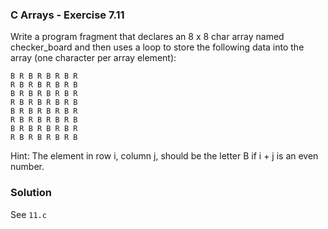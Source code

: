 ### C Arrays - Exercise 7.11

Write a program fragment that declares an 8 x 8 char array named checker_board and then uses a loop to store the following data into the array 
(one character per array element):

```
B R B R B R B R
R B R B R B R B
B R B R B R B R
R B R B R B R B
B R B R B R B R
R B R B R B R B
B R B R B R B R
R B R B R B R B
```

Hint: The element in row i, column j, should be the letter B if i + j is an even number.

### Solution

See ```11.c```
